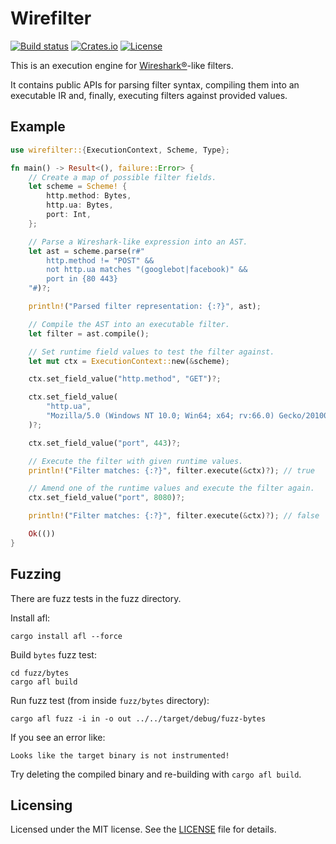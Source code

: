 # Wirefilter

[![Build status](https://img.shields.io/travis/com/cloudflare/wirefilter/master.svg)](https://travis-ci.com/cloudflare/wirefilter)
[![Crates.io](https://img.shields.io/crates/v/wirefilter-engine.svg)](https://crates.io/crates/wirefilter-engine)
[![License](https://img.shields.io/github/license/cloudflare/wirefilter.svg)](LICENSE)

This is an execution engine for [Wireshark®](https://www.wireshark.org/)-like filters.

It contains public APIs for parsing filter syntax, compiling them into
an executable IR and, finally, executing filters against provided values.

## Example

```rust
use wirefilter::{ExecutionContext, Scheme, Type};

fn main() -> Result<(), failure::Error> {
    // Create a map of possible filter fields.
    let scheme = Scheme! {
        http.method: Bytes,
        http.ua: Bytes,
        port: Int,
    };

    // Parse a Wireshark-like expression into an AST.
    let ast = scheme.parse(r#"
        http.method != "POST" &&
        not http.ua matches "(googlebot|facebook)" &&
        port in {80 443}
    "#)?;

    println!("Parsed filter representation: {:?}", ast);

    // Compile the AST into an executable filter.
    let filter = ast.compile();

    // Set runtime field values to test the filter against.
    let mut ctx = ExecutionContext::new(&scheme);

    ctx.set_field_value("http.method", "GET")?;

    ctx.set_field_value(
        "http.ua",
        "Mozilla/5.0 (Windows NT 10.0; Win64; x64; rv:66.0) Gecko/20100101 Firefox/66.0",
    )?;

    ctx.set_field_value("port", 443)?;

    // Execute the filter with given runtime values.
    println!("Filter matches: {:?}", filter.execute(&ctx)?); // true

    // Amend one of the runtime values and execute the filter again.
    ctx.set_field_value("port", 8080)?;

    println!("Filter matches: {:?}", filter.execute(&ctx)?); // false

    Ok(())
}
```

## Fuzzing

There are fuzz tests in the fuzz directory.

Install afl:

```
cargo install afl --force
```

Build `bytes` fuzz test:

```
cd fuzz/bytes
cargo afl build
```

Run fuzz test (from inside `fuzz/bytes` directory):

```
cargo afl fuzz -i in -o out ../../target/debug/fuzz-bytes
```

If you see an error like:

```
Looks like the target binary is not instrumented!
```

Try deleting the compiled binary and re-building with `cargo afl build`.

## Licensing

Licensed under the MIT license. See the [LICENSE](LICENSE) file for details.
